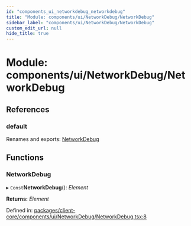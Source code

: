```yaml
---
id: "components_ui_networkdebug_networkdebug"
title: "Module: components/ui/NetworkDebug/NetworkDebug"
sidebar_label: "components/ui/NetworkDebug/NetworkDebug"
custom_edit_url: null
hide_title: true
---
```


# Module: components/ui/NetworkDebug/NetworkDebug

## References

### default

Renames and exports: [NetworkDebug](components_ui_networkdebug_networkdebug.md#networkdebug)

## Functions

### NetworkDebug

▸ `Const`**NetworkDebug**(): *Element*

**Returns:** *Element*

Defined in: [packages/client-core/components/ui/NetworkDebug/NetworkDebug.tsx:8](https://github.com/xr3ngine/xr3ngine/blob/56376a778/packages/client-core/components/ui/NetworkDebug/NetworkDebug.tsx#L8)
